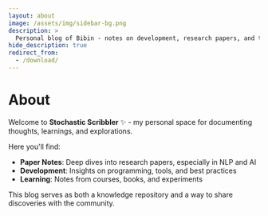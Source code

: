 ```yaml
---
layout: about
image: /assets/img/sidebar-bg.png
description: >
  Personal blog of Bibin - notes on development, research papers, and technology exploration.
hide_description: true
redirect_from:
  - /download/
---
```


# About

Welcome to **Stochastic Scribbler** ✨ - my personal space for documenting thoughts, learnings, and explorations.

Here you'll find:
- **Paper Notes**: Deep dives into research papers, especially in NLP and AI
- **Development**: Insights on programming, tools, and best practices  
- **Learning**: Notes from courses, books, and experiments

This blog serves as both a knowledge repository and a way to share discoveries with the community.

<!--author-->
